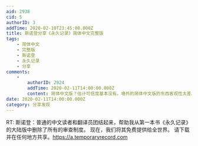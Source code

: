 ```yaml
---
aid: 2938
cid: 5
authorID: 3
addTime: 2020-02-10T23:45:00.000Z
title: 斯诺登分享《永久记录》简体中文完整版
tags:
    - 简体中文
    - 完整版
    - 斯诺登
    - 永久记录
    - 分享
comments:
    -
        authorID: 2924
        addTime: 2020-02-11T14:00:00.000Z
        content: 简体中文版？估计可信度基本没有。墙外的简体中文版的东西客观性太差。
date: 2020-02-11T14:00:00.000Z
category: 分享发现
---
```


RT: 斯诺登：普通的中文读者和翻译员团结起来，帮助我从第一本书《永久记录》的大陆版中删除了所有的审查制度。 现在，我们将其免费提供给全世界。 请下载并在任何地方共享。https://a.temporaryrecord.com
